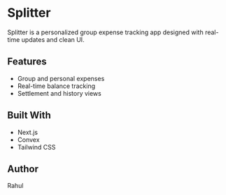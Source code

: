 # Splitter

Splitter is a personalized group expense tracking app designed with real-time updates and clean UI.

## Features
- Group and personal expenses
- Real-time balance tracking
- Settlement and history views

## Built With
- Next.js
- Convex
- Tailwind CSS

## Author
Rahul
